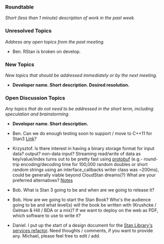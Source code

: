 ### Roundtable
_Short (less than 1 minute) description of work in the past week._

### Unresolved Topics
_Address any open topics from the past meeting._

* Ben. RStan is broken on develop.

### New Topics
_New topics that should be addressed immediately or by the next
meeting._

* __Developer name.  Short description.  Desired resolution.__

### Open Discussion Topics
_Any topics that do not need to be addressed in the short term,
including speculation and brainstorming._

* __Developer name.  Short description.__

* Ben. Can we do enough testing soon to support / move to C++11 for Stan3 [Link](https://github.com/stan-dev/stan/wiki/Cpp11-Upgrade)?

* Krzysztof. Is there interest in having a binary storage format for input data? output? non-data input?  Streaming read/write of data as key/value/index turns out to be pretty fast using [protobuf](https://github.com/sakrejda/protostan/blob/develop/src/protostan/interface_callbacks/writer/binary_proto_stream_writer.hpp) (e.g.- round-trip encoding/decoding time for 100,000 random doubles or short random strings using an interface_callbacks writer class was ~200ms), could be generally viable beyond CloudStan dreams(?) What are your preferred alternatives? [Notes](https://github.com/stan-dev/stan/wiki/Protocol-Buffers-for-serialization-of-input-data,-output-samples,-initial-values,-input-parameters,-and-output-messages,)

* Bob.  What is Stan 3 going to be and when are we going to release it?

* Bob.  How are we going to start the Stan Book?  Who's the audience going to be and what level(s) will the book be written with (Krushcke / Gelman & Hill / BDA or a mix)?  If we want to deploy on the web as PDF, which software to use to write it?  

* Daniel. I put up the start of a design document for the [Stan Library's services refactor](https://github.com/stan-dev/stan/wiki/Services-Refactor-Design-Document). Need thoughts / comments, if you want to provide any. Michael, please feel free to edit / add.